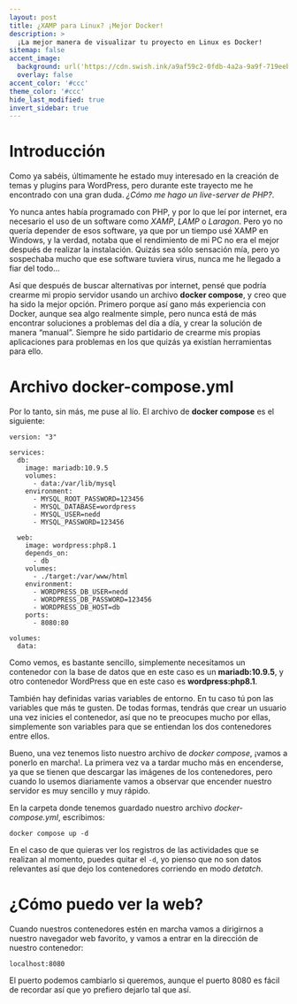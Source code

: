 ```yaml
---
layout: post
title: ¿XAMP para Linux? ¡Mejor Docker!
description: >
  ¡La mejor manera de visualizar tu proyecto en Linux es Docker!
sitemap: false
accent_image: 
  background: url('https://cdn.swish.ink/a9af59c2-0fdb-4a2a-9a9f-719eeb17b3b0/media/docker-wordpress.png') center/cover
  overlay: false
accent_color: '#ccc'
theme_color: '#ccc'
hide_last_modified: true
invert_sidebar: true
---
```


# Introducción
Como ya sabéis, últimamente he estado muy interesado en la creación de temas y plugins para WordPress, pero durante este trayecto me he encontrado con una gran duda. _¿Cómo me hago un live-server de PHP?_.


Yo nunca antes había programado con PHP, y por lo que leí por internet, era necesario el uso de un software como _XAMP_, _LAMP_ o _Laragon_. Pero yo no quería depender de esos software, ya que por un tiempo usé XAMP en Windows, y la verdad, notaba que el rendimiento de mi PC no era el mejor después de realizar la instalación. Quizás sea sólo sensación mía, pero yo sospechaba mucho que ese software tuviera virus, nunca me he llegado a fiar del todo...


Así que después de buscar alternativas por internet, pensé que podría crearme mi propio servidor usando un archivo __docker compose__, y creo que ha sido la mejor opción. Primero porque así gano más experiencia con Docker, aunque sea algo realmente simple, pero nunca está de más encontrar soluciones a problemas del día a día, y crear la solución de manera “manual”. Siempre he sido partidario de crearme mis propias aplicaciones para problemas en los que quizás ya existían herramientas para ello.

# Archivo docker-compose.yml
Por lo tanto, sin más, me puse al lío. El archivo de __docker compose__ es el siguiente:

```docker
version: "3"

services:
  db:
    image: mariadb:10.9.5
    volumes:
      - data:/var/lib/mysql
    environment:
      - MYSQL_ROOT_PASSWORD=123456
      - MYSQL_DATABASE=wordpress
      - MYSQL_USER=nedd
      - MYSQL_PASSWORD=123456

  web:
    image: wordpress:php8.1
    depends_on:
      - db
    volumes:
      - ./target:/var/www/html
    environment:
      - WORDPRESS_DB_USER=nedd
      - WORDPRESS_DB_PASSWORD=123456
      - WORDPRESS_DB_HOST=db
    ports:
      - 8080:80

volumes:
  data:
```


Como vemos, es bastante sencillo, simplemente necesitamos un contenedor con la base de datos que en este caso es un __mariadb:10.9.5__, y otro contenedor WordPress que en este caso es __wordpress:php8.1__.


También hay definidas varias variables de entorno. En tu caso tú pon las variables que más te gusten. De todas formas, tendrás que crear un usuario una vez inicies el contenedor, así que no te preocupes mucho por ellas, simplemente son variables para que se entiendan los dos contenedores entre ellos.


Bueno, una vez tenemos listo nuestro archivo de _docker compose_, ¡vamos a ponerlo en marcha!. La primera vez va a tardar mucho más en encenderse, ya que se tienen que descargar las imágenes de los contenedores, pero cuando lo usemos diariamente vamos a observar que encender nuestro servidor es muy sencillo y muy rápido.


En la carpeta donde tenemos guardado nuestro archivo _docker-compose.yml_, escribimos:

```docker
docker compose up -d
```


En el caso de que quieras ver los registros de las actividades que se realizan al momento, puedes quitar el `-d`, yo pienso que no son datos relevantes así que dejo los contenedores corriendo en modo _detatch_.

# ¿Cómo puedo ver la web?
Cuando nuestros contenedores estén en marcha vamos a dirigirnos a nuestro navegador web favorito, y vamos a entrar en la dirección de nuestro contenedor:

```
localhost:8080
```

El puerto podemos cambiarlo si queremos, aunque el puerto 8080 es fácil de recordar así que yo prefiero dejarlo tal que así.
